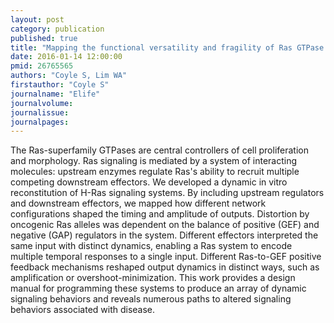 ```yaml
---
layout: post
category: publication
published: true
title: "Mapping the functional versatility and fragility of Ras GTPase signaling circuits through in vitro network reconstitution."
date: 2016-01-14 12:00:00
pmid: 26765565
authors: "Coyle S, Lim WA"
firstauthor: "Coyle S"
journalname: "Elife"
journalvolume: 
journalissue: 
journalpages: 
---
```


The Ras-superfamily GTPases are central controllers of cell proliferation and morphology. Ras signaling is mediated by a system of interacting molecules: upstream enzymes regulate Ras's ability to recruit multiple competing downstream effectors. We developed a dynamic in vitro reconstitution of H-Ras signaling systems. By including upstream regulators and downstream effectors, we mapped how different network configurations shaped the timing and amplitude of outputs. Distortion by oncogenic Ras alleles was dependent on the balance of positive (GEF) and negative (GAP) regulators in the system. Different effectors interpreted the same input with distinct dynamics, enabling a Ras system to encode multiple temporal responses to a single input. Different Ras-to-GEF positive feedback mechanisms reshaped output dynamics in distinct ways, such as amplification or overshoot-minimization. This work provides a design manual for programming these systems to produce an array of dynamic signaling behaviors and reveals numerous paths to altered signaling behaviors associated with disease.

